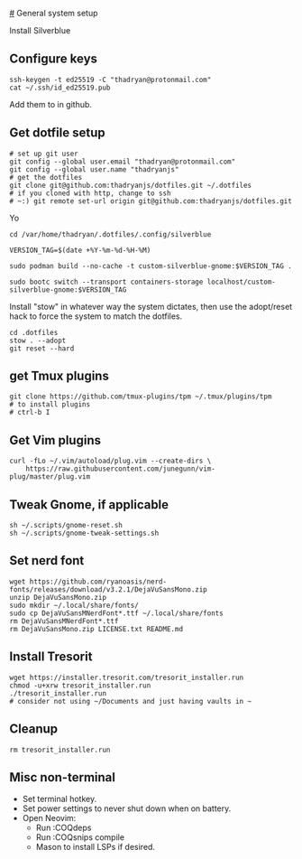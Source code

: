 [#](#) General system setup

Install Silverblue



## Configure keys
```
ssh-keygen -t ed25519 -C "thadryan@protonmail.com"
cat ~/.ssh/id_ed25519.pub
```

Add them to in github.

## Get dotfile setup
```
# set up git user
git config --global user.email "thadryan@protonmail.com"
git config --global user.name "thadryanjs"
# get the dotfiles
git clone git@github.com:thadryanjs/dotfiles.git ~/.dotfiles
# if you cloned with http, change to ssh
# ~:) git remote set-url origin git@github.com:thadryanjs/dotfiles.git

```

Yo

```
cd /var/home/thadryan/.dotfiles/.config/silverblue

VERSION_TAG=$(date +%Y-%m-%d-%H-%M)

sudo podman build --no-cache -t custom-silverblue-gnome:$VERSION_TAG .

sudo bootc switch --transport containers-storage localhost/custom-silverblue-gnome:$VERSION_TAG
```

Install "stow" in whatever way the system dictates, then use the adopt/reset hack to force the system to match the dotfiles.

```
cd .dotfiles
stow . --adopt
git reset --hard
```

## get Tmux plugins
```
git clone https://github.com/tmux-plugins/tpm ~/.tmux/plugins/tpm
# to install plugins
# ctrl-b I
```

## Get Vim plugins
```
curl -fLo ~/.vim/autoload/plug.vim --create-dirs \
    https://raw.githubusercontent.com/junegunn/vim-plug/master/plug.vim
```


## Tweak Gnome, if applicable
```
sh ~/.scripts/gnome-reset.sh
sh ~/.scripts/gnome-tweak-settings.sh
```

## Set nerd font
```
wget https://github.com/ryanoasis/nerd-fonts/releases/download/v3.2.1/DejaVuSansMono.zip
unzip DejaVuSansMono.zip
sudo mkdir ~/.local/share/fonts/
sudo cp DejaVuSansMNerdFont*.ttf ~/.local/share/fonts
rm DejaVuSansMNerdFont*.ttf
rm DejaVuSansMono.zip LICENSE.txt README.md
```

## Install Tresorit
```
wget https://installer.tresorit.com/tresorit_installer.run
chmod -u+xrw tresorit_installer.run
./tresorit_installer.run
# consider not using ~/Documents and just having vaults in ~
```

## Cleanup
```
rm tresorit_installer.run
```

## Misc non-terminal
- Set terminal hotkey.
- Set power settings to never shut down when on battery.
- Open Neovim:
    - Run :COQdeps
    - Run :COQsnips compile
    - Mason to install LSPs if desired.
